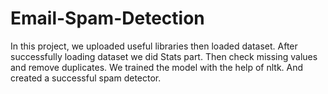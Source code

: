 # Email-Spam-Detection
In this project, we uploaded useful libraries then loaded dataset. After successfully loading dataset we did Stats part. Then check missing values and remove duplicates. We trained the model with the help of nltk. And created a successful spam detector.
